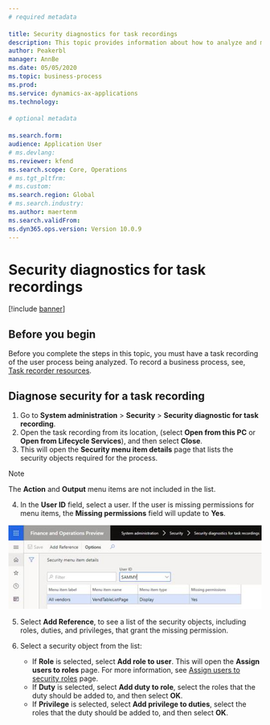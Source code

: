 ```yaml
--- 
# required metadata 
 
title: Security diagnostics for task recordings
description: This topic provides information about how to analyze and manage security permission requirements based on a task recording.
author: Peakerbl
manager: AnnBe 
ms.date: 05/05/2020
ms.topic: business-process 
ms.prod:  
ms.service: dynamics-ax-applications 
ms.technology:  
 
# optional metadata 
 
ms.search.form:    
audience: Application User 
# ms.devlang:  
ms.reviewer: kfend
ms.search.scope: Core, Operations 
# ms.tgt_pltfrm:  
# ms.custom:  
ms.search.region: Global
# ms.search.industry: 
ms.author: maertenm
ms.search.validFrom: 
ms.dyn365.ops.version: Version 10.0.9 
---
```

# Security diagnostics for task recordings

[!include [banner](../../includes/banner.md)]

## Before you begin

Before you complete the steps in this topic, you must have a task recording of the user process being analyzed. To record a business process, see, [Task recorder resources](../../user-interface/task-recorder.md). 

## Diagnose security for a task recording

1. Go to **System administration** > **Security** > **Security diagnostic for task recording**.
2. Open the task recording from its location, (select **Open from this PC** or **Open from Lifecycle Services**), and then select **Close**.
3. This will open the **Security menu item details** page that lists the security objects required for the process.

 > [!NOTE]
 > The **Action** and **Output** menu items are not included in the list.

4. In the **User ID** field, select a user. If the user is missing permissions for menu items, the **Missing permissions** field will update to **Yes**.
  
  ![Security menu item details page](../media/Security-Menu-Item-Details.png)

5. Select **Add Reference**, to see a list of the security objects, including roles, duties, and privileges, that grant the missing permission.
6. Select a security object from the list:

	- If **Role** is selected, select **Add role to user**. This will open the **Assign users to roles** page. For more information, see [Assign users to security roles](assign-users-security-roles.md) page.
	- If **Duty** is selected, select **Add duty to role**, select the roles that the duty should be added to, and then select **OK**.
	- If **Privilege** is selected, select **Add privilege to duties**, select the roles that the duty should be added to, and then select **OK**.
